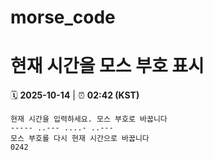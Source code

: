 # morse_code
# 현재 시간을 모스 부호 표시
<!-- MORSE_TIME_START -->
🗓️ **2025-10-14** | ⏰ **02:42 (KST)**

```
현재 시간을 입력하세요. 모스 부호로 바꿉니다
----- ..--- ....- ..---
모스 부호를 다시 현재 시간으로 바꿉니다
0242
```
<!-- MORSE_TIME_END -->

